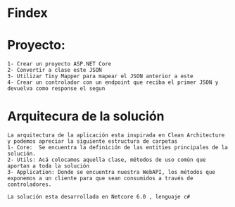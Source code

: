 # Findex 

# Proyecto: 
    1- Crear un proyecto ASP.NET Core 
    2- Convertir a clase este JSON 
    3- Utilizar Tiny Mapper para mapear el JSON anterior a este
    4- Crear un controlador con un endpoint que reciba el primer JSON y devuelva como response el segun

# Arquitecura de la solución 
    La arquitectura de la aplicación esta inspirada en Clean Architecture y podemos apreciar la siguiente estructura de carpetas
    1- Core:  Se encuentra la definición de las entities principales de la solución.
    2- Utils: Acá colocamos aquella clase, métodos de uso común que aportan a toda la solución 
    3- Application: Donde se encuentra nuestra WebAPI, los métodos que exponemos a un cliente para que sean consumidos a través de controladores.

    La solución esta desarrollada en Netcore 6.0 , lenguaje c#

